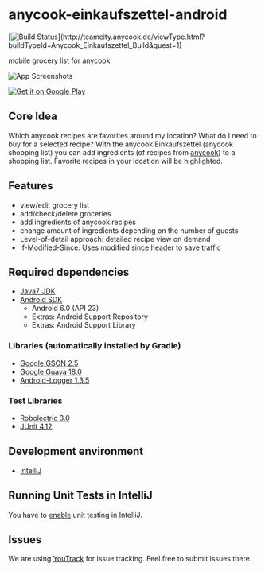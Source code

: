 anycook-einkaufszettel-android
===========
[![Build Status](http://teamcity.anycook.de/app/rest/builds/buildType:(id:Anycook_Einkaufszettel_Build)/statusIcon)](http://teamcity.anycook.de/viewType.html?buildTypeId=Anycook_Einkaufszettel_Build&guest=1)

mobile grocery list for anycook

![App Screenshots](https://s3-eu-west-1.amazonaws.com/images.anycook.de/miscellaneous/150215-android-screenshots.png)

[![Get it on Google Play](http://developer.android.com/images/brand/en_generic_rgb_wo_45.png)](https://play.google.com/store/apps/details?id=de.anycook.einkaufszettel)

## Core Idea

Which anycook recipes are favorites around my location?
What do I need to buy for a selected recipe?
With the anycook Einkaufszettel (anycook shopping list) you can add ingredients (of recipes from [anycook](anycook.de)) to a shopping list. Favorite recipes in your location will be highlighted.

## Features

- view/edit grocery list
- add/check/delete groceries
- add ingredients of anycook recipes
- change amount of ingredients depending on the number of guests
- Level-of-detail approach: detailed recipe view on demand
- If-Modified-Since: Uses modified since header to save traffic

## Required dependencies
- [Java7 JDK](http://www.oracle.com/technetwork/java/javase/downloads/jdk7-downloads-1880260.html)
- [Android SDK](https://developer.android.com/sdk/index.html)
  - Android 6.0 (API 23)
  - Extras: Android Support Repository
  - Extras: Android Support Library

### Libraries (automatically installed by Gradle) 
- [Google GSON 2.5](https://github.com/google/gson)
- [Google Guava 18.0](https://github.com/google/guava)
- [Android-Logger 1.3.5](http://noveogroup.github.io/android-logger/)

### Test Libraries
- [Robolectric 3.0](https://github.com/robolectric/robolectric)
- [JUnit 4.12](http://junit.org)

## Development environment
- [IntelliJ](https://www.jetbrains.com/idea/)

## Running Unit Tests in IntelliJ
You have to [enable](https://www.bignerdranch.com/blog/triumph-android-studio-1-2-sneaks-in-full-testing-support/) unit testing in IntelliJ.

## Issues
We are using [YouTrack](http://anycook.myjetbrains.com/youtrack) for issue tracking. Feel free to submit issues there.

